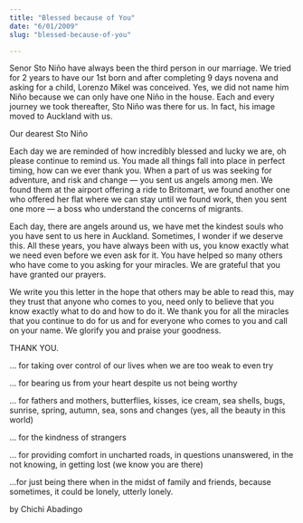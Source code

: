 ```yaml
---
title: "Blessed because of You"
date: "6/01/2009"
slug: "blessed-because-of-you"

---
```


Senor Sto Niño have always been the third person in our marriage. We tried for 2 years to have our 1st born and after completing 9 days novena and asking for a child, Lorenzo Mikel was conceived. Yes, we did not name him Niño because we can only have one Niño in the house. Each and every journey we took thereafter, Sto Niño was there for us. In fact, his image moved to Auckland with us.

Our dearest Sto Niño

Each day we are reminded of how incredibly blessed and lucky we are, oh please continue to remind us. You made all things fall into place in perfect timing, how can we ever thank you. When a part of us was seeking for adventure, and risk and change — you sent us angels among men. We found them at the airport offering a ride to Britomart, we found another one who offered her flat where we can stay until we found work, then you sent one more — a boss who understand the concerns of migrants.

Each day, there are angels around us, we have met the kindest souls who you have sent to us here in Auckland. Sometimes, I wonder if we deserve this. All these years, you have always been with us, you know exactly what we need even before we even ask for it. You have helped so many others who have come to you asking for your miracles. We are grateful that you have granted our prayers.

We write you this letter in the hope that others may be able to read this, may they trust that anyone who comes to you, need only to believe that you know exactly what to do and how to do it. We thank you for all the miracles that you continue to do for us and for everyone who comes to you and call on your name. We glorify you and praise your goodness.

THANK YOU.

… for taking over control of our lives when we are too weak to even try

… for bearing us from your heart despite us not being worthy

… for fathers and mothers, butterflies, kisses, ice cream, sea shells, bugs, sunrise, spring, autumn, sea, sons and changes (yes, all the beauty in this world)

… for the kindness of strangers

… for providing comfort in uncharted roads, in questions unanswered, in the not knowing, in getting lost (we know you are there)

…for just being there when in the midst of family and friends, because sometimes, it could be lonely, utterly lonely.

by Chichi Abadingo